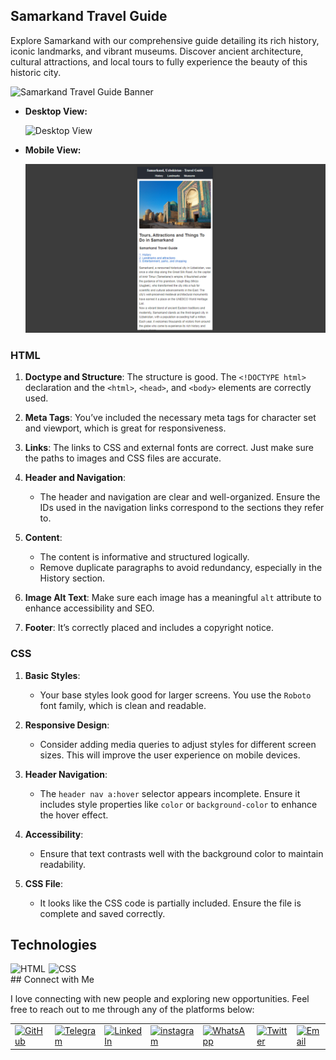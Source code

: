## Samarkand Travel Guide
Explore Samarkand with our comprehensive guide detailing its rich history, iconic landmarks, and vibrant museums. Discover ancient architecture, cultural attractions, and local tours to fully experience the beauty of this historic city.

![Samarkand Travel Guide Banner](images/banner.png)

- **Desktop View:**
  
  ![Desktop View](images/calculator-screenshot.png)

- **Mobile View:**

  ![Mobile View](images/mobile.png)

### HTML

1. **Doctype and Structure**: The structure is good. The `<!DOCTYPE html>` declaration and the `<html>`, `<head>`, and `<body>` elements are correctly used.

2. **Meta Tags**: You’ve included the necessary meta tags for character set and viewport, which is great for responsiveness.

3. **Links**: The links to CSS and external fonts are correct. Just make sure the paths to images and CSS files are accurate.

4. **Header and Navigation**:
   - The header and navigation are clear and well-organized. Ensure the IDs used in the navigation links correspond to the sections they refer to.

5. **Content**:
   - The content is informative and structured logically. 
   - Remove duplicate paragraphs to avoid redundancy, especially in the History section.

6. **Image Alt Text**: Make sure each image has a meaningful `alt` attribute to enhance accessibility and SEO.

7. **Footer**: It’s correctly placed and includes a copyright notice.

### CSS

1. **Basic Styles**:
   - Your base styles look good for larger screens. You use the `Roboto` font family, which is clean and readable.

2. **Responsive Design**:
   - Consider adding media queries to adjust styles for different screen sizes. This will improve the user experience on mobile devices.

3. **Header Navigation**:
   - The `header nav a:hover` selector appears incomplete. Ensure it includes style properties like `color` or `background-color` to enhance the hover effect.

4. **Accessibility**:
   - Ensure that text contrasts well with the background color to maintain readability.

5. **CSS File**:
   - It looks like the CSS code is partially included. Ensure the file is complete and saved correctly.

## Technologies

<div style="display: flex; flex-wrap: wrap; gap: 5px;">
    <img src="https://img.shields.io/badge/HTML-%23F06529.svg?style=for-the-badge&logo=html5&logoColor=white"
        alt="HTML">
    <img src="https://img.shields.io/badge/CSS-%231572B6.svg?style=for-the-badge&logo=css3&logoColor=white" alt="CSS">
</div>
## Connect with Me

I love connecting with new people and exploring new opportunities. Feel free to reach out to me through any of the platforms below:

<table>
    <tr>
        <td>
            <a href="https://github.com/iqbolshoh">
                <img src="https://raw.githubusercontent.com/rahuldkjain/github-profile-readme-generator/master/src/images/icons/Social/github.svg"
                    height="48" width="48" alt="GitHub" />
            </a>
        </td>
        <td>
            <a href="https://t.me/iqbolshoh_777">
                <img src="https://github.com/gayanvoice/github-active-users-monitor/blob/master/public/images/icons/telegram.svg"
                    height="48" width="48" alt="Telegram" />
            </a>
        </td>
        <td>
            <a href="https://www.linkedin.com/in/iiqbolshoh/">
                <img src="https://github.com/gayanvoice/github-active-users-monitor/blob/master/public/images/icons/linkedin.svg"
                    height="48" width="48" alt="LinkedIn" />
            </a>
        </td>
        <td>
            <a href="https://instagram.com/iqbolshoh_777" target="blank"><img align="center"
                    src="https://raw.githubusercontent.com/rahuldkjain/github-profile-readme-generator/master/src/images/icons/Social/instagram.svg"
                    alt="instagram" height="48" width="48" /></a>
        </td>
        <td>
            <a href="https://wa.me/qr/22PVFQSMQQX4F1">
                <img src="https://github.com/gayanvoice/github-active-users-monitor/blob/master/public/images/icons/whatsapp.svg"
                    height="48" width="48" alt="WhatsApp" />
            </a>
        </td>
        <td>
            <a href="https://x.com/iqbolshoh_777">
                <img src="https://img.shields.io/badge/X-000000?style=for-the-badge&logo=x&logoColor=white" height="48"
                    width="48" alt="Twitter" />
            </a>
        </td>
        <td>
            <a href="mailto:iilhomjonov777@gmail.com">
                <img src="https://github.com/gayanvoice/github-active-users-monitor/blob/master/public/images/icons/gmail.svg"
                    height="48" width="48" alt="Email" />
            </a>
        </td>
    </tr>
</table>
